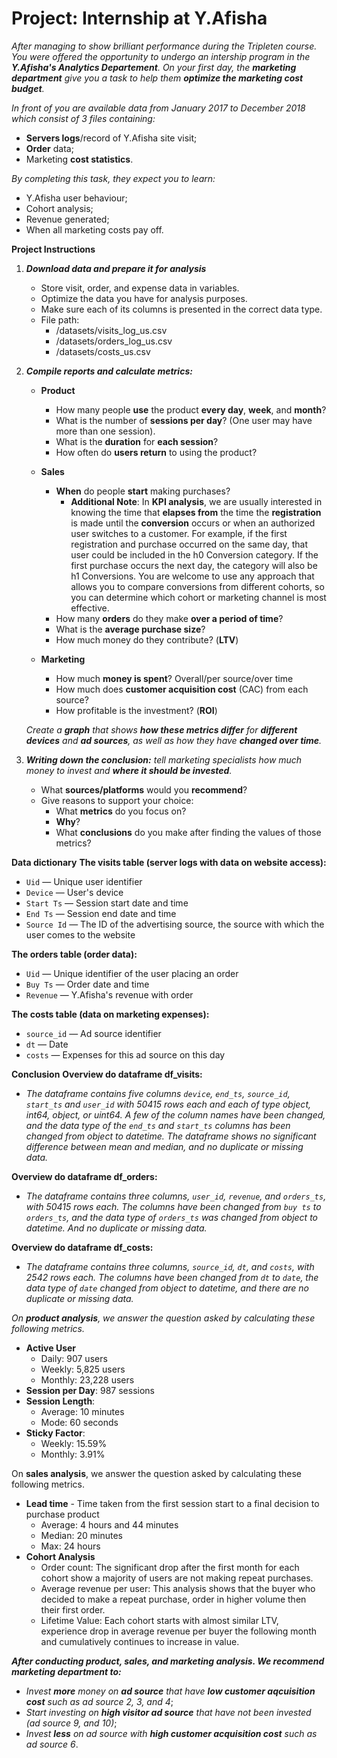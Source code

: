 # Project: Internship at Y.Afisha

*After managing to show brilliant performance during the Tripleten course. You were offered the opportunity to undergo an intership program in the **Y.Afisha's Analytics Departement**. On your first day, the **marketing department** give you a task to help them **optimize the marketing cost budget**.*

*In front of you are available data from January 2017 to December 2018 which consist of 3 files containing:*
- **Servers logs**/record of Y.Afisha site visit;
- **Order** data;
- Marketing **cost statistics**.

*By completing this task, they expect you to learn:*
- Y.Afisha user behaviour;
- Cohort analysis;
- Revenue generated;
- When all marketing costs pay off.

**Project Instructions**
1. ***Download data and prepare it for analysis***
    - Store visit, order, and expense data in variables.
    - Optimize the data you have for analysis purposes.
    - Make sure each of its columns is presented in the correct data type.
    - File path:
        - /datasets/visits_log_us.csv
        - /datasets/orders_log_us.csv
        - /datasets/costs_us.csv

2. ***Compile reports and calculate metrics:***
    
    - **Product**
        - How many people **use** the product **every day**, **week**, and **month**?
        - What is the number of **sessions per day**? (One user may have more than one session).
        - What is the **duration** for **each session**?
        - How often do **users return** to using the product?

    - **Sales**
        - **When** do people **start** making purchases?
            - **Additional Note**: In **KPI analysis**, we are usually interested in knowing the time that **elapses from** the time the **registration** is made until the **conversion** occurs or when an authorized user switches to a customer. For example, if the first registration and purchase occurred on the same day, that user could be included in the h0 Conversion category. If the first purchase occurs the next day, the category will also be h1 Conversions. You are welcome to use any approach that allows you to compare conversions from different cohorts, so you can determine which cohort or marketing channel is most effective.
        - How many **orders** do they make **over a period of time**?
        - What is the **average purchase size**?
        - How much money do they contribute? (**LTV**)

    - **Marketing**
        - How much **money is spent**? Overall/per source/over time
        - How much does **customer acquisition cost** (CAC) from each source?
        - How profitable is the investment? (**ROI**)

     *Create a **graph** that shows **how these metrics differ** for **different devices** and **ad sources**, as well as how they have **changed over time**.*

3. ***Writing down the conclusion:*** *tell marketing specialists how much money to invest and **where it should be invested**.*
   - What **sources/platforms** would you **recommend**?
   - Give reasons to support your choice:
       - What **metrics** do you focus on?
       - **Why**?
       - What **conclusions** do you make after finding the values of those metrics?

**Data dictionary**
**The visits table (server logs with data on website access):**
- `Uid` — Unique user identifier
- `Device` — User's device
- `Start Ts` — Session start date and time
- `End Ts` — Session end date and time
- `Source Id` — The ID of the advertising source, the source with which the user comes to the website

**The orders table (order data):**
- `Uid` — Unique identifier of the user placing an order
- `Buy Ts` — Order date and time
- `Revenue` — Y.Afisha's revenue with order

**The costs table (data on marketing expenses):**
- `source_id` — Ad source identifier
- `dt` — Date
- `costs` — Expenses for this ad source on this day

**Conclusion**
**Overview do dataframe df_visits:**
- *The dataframe contains five columns `device`, `end_ts`, `source_id`, `start_ts` and `user_id` with 50415 rows each and each of type object, int64, object, or uint64. A few of the column names have been changed, and the data type of the `end_ts` and `start_ts` columns has been changed from object to datetime. The dataframe shows no significant difference between mean and median, and no duplicate or missing data.*

**Overview do dataframe df_orders:**
- *The dataframe contains three columns, `user_id`, `revenue`, and `orders_ts`, with 50415 rows each. The columns have been changed from `buy ts` to `orders_ts`, and the data type of `orders_ts` was changed from object to datetime. And no duplicate or missing data.*

**Overview do dataframe df_costs:**
- *The dataframe contains three columns, `source_id`, `dt`, and `costs`, with 2542 rows each. The columns have been changed from `dt` to `date`, the data type of `date` changed from object to datetime, and there are no duplicate or missing data.*

*On **product analysis**, we answer the question asked by calculating these following metrics.*
- **Active User**
    - Daily: 907 users
    - Weekly: 5,825 users
    - Monthly: 23,228 users
- **Session per Day**: 987 sessions
- **Session Length**:
    - Average: 10 minutes
    - Mode: 60 seconds
- **Sticky Factor**:
    - Weekly: 15.59%
    - Monthly: 3.91%

On **sales analysis**, we answer the question asked by calculating these following metrics.

- **Lead time** - Time taken from the first session start to a final decision to purchase product
    - Average: 4 hours and 44 minutes
    - Median: 20 minutes
    - Max: 24 hours
- **Cohort Analysis**
    - Order count: The significant drop after the first month for each cohort show a majority of users are not making repeat purchases.
    - Average revenue per user: This analysis shows that the buyer who decided to make a repeat purchase, order in higher volume then their first order.
    - Lifetime Value: Each cohort starts with almost similar LTV, experience drop in average revenue per buyer the following month and cumulatively continues to increase in value.

***After conducting product, sales, and marketing analysis. We recommend marketing department to:***
- *Invest **more** money on **ad source** that have **low customer aqcuisition cost** such as ad source 2, 3, and 4*;
- *Start investing on **high visitor ad source** that have not been invested (ad source 9, and 10)*;
- *Invest **less** on ad source with **high customer acquisition cost** such as ad source 6*.
